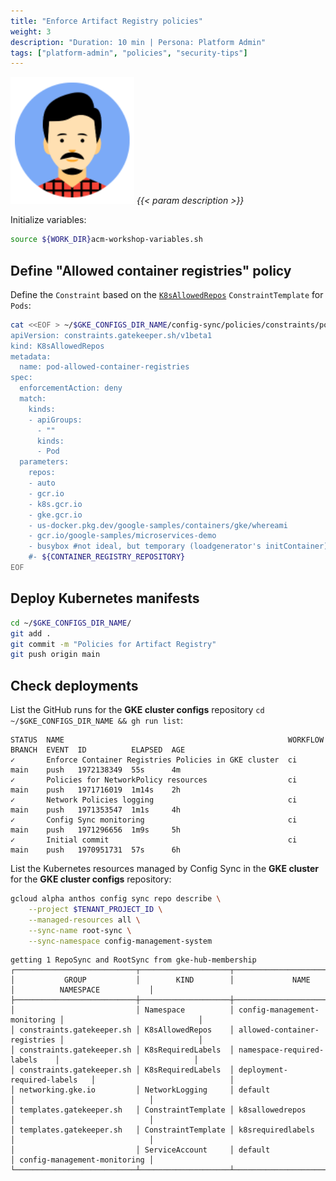 ```yaml
---
title: "Enforce Artifact Registry policies"
weight: 3
description: "Duration: 10 min | Persona: Platform Admin"
tags: ["platform-admin", "policies", "security-tips"]
---
```

![Platform Admin](/images/platform-admin.png)
_{{< param description >}}_

Initialize variables:
```Bash
source ${WORK_DIR}acm-workshop-variables.sh
```

## Define "Allowed container registries" policy

Define the `Constraint` based on the [`K8sAllowedRepos`](https://cloud.devsite.corp.google.com/anthos-config-management/docs/reference/constraint-template-library#k8sallowedrepos) `ConstraintTemplate` for `Pods`:
```Bash
cat <<EOF > ~/$GKE_CONFIGS_DIR_NAME/config-sync/policies/constraints/pod-allowed-container-registries.yaml
apiVersion: constraints.gatekeeper.sh/v1beta1
kind: K8sAllowedRepos
metadata:
  name: pod-allowed-container-registries
spec:
  enforcementAction: deny
  match:
    kinds:
    - apiGroups:
      - ""
      kinds:
      - Pod
  parameters:
    repos:
    - auto
    - gcr.io
    - k8s.gcr.io
    - gke.gcr.io
    - us-docker.pkg.dev/google-samples/containers/gke/whereami
    - gcr.io/google-samples/microservices-demo
    - busybox #not ideal, but temporary (loadgenerator's initContainer)
    #- ${CONTAINER_REGISTRY_REPOSITORY}
EOF
```

## Deploy Kubernetes manifests

```Bash
cd ~/$GKE_CONFIGS_DIR_NAME/
git add .
git commit -m "Policies for Artifact Registry"
git push origin main
```

## Check deployments

List the GitHub runs for the **GKE cluster configs** repository `cd ~/$GKE_CONFIGS_DIR_NAME && gh run list`:
```Plaintext
STATUS  NAME                                                  WORKFLOW  BRANCH  EVENT  ID          ELAPSED  AGE
✓       Enforce Container Registries Policies in GKE cluster  ci        main    push   1972138349  55s      4m
✓       Policies for NetworkPolicy resources                  ci        main    push   1971716019  1m14s    2h
✓       Network Policies logging                              ci        main    push   1971353547  1m1s     4h
✓       Config Sync monitoring                                ci        main    push   1971296656  1m9s     5h
✓       Initial commit                                        ci        main    push   1970951731  57s      6h
```

List the Kubernetes resources managed by Config Sync in the **GKE cluster** for the **GKE cluster configs** repository:
```Bash
gcloud alpha anthos config sync repo describe \
    --project $TENANT_PROJECT_ID \
    --managed-resources all \
    --sync-name root-sync \
    --sync-namespace config-management-system
```
```Plaintext
getting 1 RepoSync and RootSync from gke-hub-membership
┌───────────────────────────┬────────────────────┬──────────────────────────────┬──────────────────────────────┐
│           GROUP           │        KIND        │             NAME             │          NAMESPACE           │
├───────────────────────────┼────────────────────┼──────────────────────────────┼──────────────────────────────┤
│                           │ Namespace          │ config-management-monitoring │                              │
│ constraints.gatekeeper.sh │ K8sAllowedRepos    │ allowed-container-registries │                              │
│ constraints.gatekeeper.sh │ K8sRequiredLabels  │ namespace-required-labels    │                              │
│ constraints.gatekeeper.sh │ K8sRequiredLabels  │ deployment-required-labels   │                              │
│ networking.gke.io         │ NetworkLogging     │ default                      │                              │
│ templates.gatekeeper.sh   │ ConstraintTemplate │ k8sallowedrepos              │                              │
│ templates.gatekeeper.sh   │ ConstraintTemplate │ k8srequiredlabels            │                              │
│                           │ ServiceAccount     │ default                      │ config-management-monitoring │
└───────────────────────────┴────────────────────┴──────────────────────────────┴──────────────────────────────┘
```